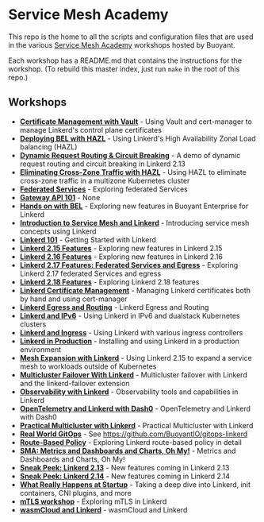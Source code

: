 # Service Mesh Academy

This repo is the home to all the scripts and configuration files that are used
in the various [Service Mesh Academy](https://buoyant.io/service-mesh-academy)
workshops hosted by Buoyant.

Each workshop has a README.md that contains the instructions for the workshop.
(To rebuild this master index, just run `make` in the root of this repo.)

## Workshops
* [**Certificate Management with Vault**](certificates-with-vault/README.md) - Using Vault and cert-manager to manage Linkerd's control plane certificates
* [**Deploying BEL with HAZL**](deploying-bel-with-hazl/README.md) - Using Linkerd's High Availability Zonal Load balancing (HAZL)
* [**Dynamic Request Routing & Circuit Breaking**](dynamic-routing-and-circuit-breaking/README.md) - A demo of dynamic request routing and circuit breaking in Linkerd 2.13
* [**Eliminating Cross-Zone Traffic with HAZL**](eliminate-cross-zone-traffic-hazl/README.md) - Using HAZL to eliminate cross-zone traffic in a multizone Kubernetes cluster
* [**Federated Services**](federated-services/README.md) - Exploring federated Services
* [**Gateway API 101**](gateway-api-101/README.md) - None
* [**Hands on with BEL**](hands-on-with-linkerd-enterprise/README.md) - Exploring new features in Buoyant Enterprise for Linkerd
* [**Introduction to Service Mesh and Linkerd**](intro-to-service-mesh-linkerd/README.md) - Introducing service mesh concepts using Linkerd
* [**Linkerd 101**](linkerd-101/README.md) - Getting Started with Linkerd
* [**Linkerd 2.15 Features**](2-15-features/README.md) - Exploring new features in Linkerd 2.15
* [**Linkerd 2.16 Features**](2-16-features/README.md) - Exploring new features in Linkerd 2.16
* [**Linkerd 2.17 Features: Federated Services and Egress**](2-17-features/README.md) - Exploring Linkerd 2.17 federated Services and egress
* [**Linkerd 2.18 Features**](2-18-features/README.md) - Exploring Linkerd 2.18 features
* [**Linkerd Certificate Management**](l5d-certificate-management/README.md) - Managing Linkerd certificates both by hand and using cert-manager
* [**Linkerd Egress and Routing**](linkerd-egress/README.md) - Linkerd Egress and Routing
* [**Linkerd and IPv6**](IPv6/README.md) - Using Linkerd in IPv6 and dualstack Kubernetes clusters
* [**Linkerd and Ingress**](linkerd-and-ingress/README.md) - Using Linkerd with various ingress controllers
* [**Linkerd in Production**](linkerd-in-production/README.md) - Installing and using Linkerd in a production environment
* [**Mesh Expansion with Linkerd**](2-15-mesh-expansion/README.md) - Using Linkerd 2.15 to expand a service mesh to workloads outside of Kubernetes
* [**Multicluster Failover With Linkerd**](multicluster-failover/README.md) - Multicluster failover with Linkerd and the linkerd-failover extension
* [**Observability with Linkerd**](observability/README.md) - Observability tools and capabilities in Linkerd
* [**OpenTelemetry and Linkerd with Dash0**](opentelemetry-and-linkerd/README.md) - OpenTelemetry and Linkerd with Dash0
* [**Practical Multicluster with Linkerd**](practical-multicluster/README.md) - Practical Multicluster with Linkerd
* [**Real World GitOps**](real-world-gitops/README.md) - See https://github.com/BuoyantIO/gitops-linkerd
* [**Route-Based Policy**](route-based-policy/README.md) - Exploring Linkerd route-based policy in detail
* [**SMA: Metrics and Dashboards and Charts, Oh My!**](metrics-dashboards-charts/README.md) - Metrics and Dashboards and Charts, Oh My!
* [**Sneak Peek: Linkerd 2.13**](sneak-peek-2-13/README.md) - New features coming in Linkerd 2.13
* [**Sneak Peek: Linkerd 2.14**](sneak-peek-2-14/README.md) - New features coming in Linkerd 2.14
* [**What Really Happens at Startup**](startup-deep-dive/README.md) - Taking a deep dive into Linkerd, init containers, CNI plugins, and more
* [**mTLS workshop**](mtls-workshop/README.md) - Exploring mTLS in Linkerd
* [**wasmCloud and Linkerd**](wasmcloud-and-linkerd/README.md) - wasmCloud and Linkerd
